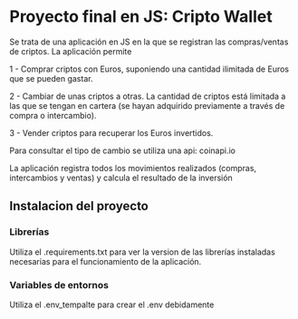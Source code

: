 # Proyecto final en JS: Cripto Wallet

Se trata de una aplicación en JS en la que se registran las compras/ventas de criptos. La aplicación permite 

1 - Comprar criptos con Euros, suponiendo una cantidad ilimitada de Euros que se pueden gastar.

2 - Cambiar de unas criptos a otras. La cantidad de criptos está limitada a las que se tengan en cartera (se hayan adquirido previamente a través de compra o intercambio).

3 - Vender criptos para recuperar los Euros invertidos.

Para consultar el tipo de cambio se utiliza una api: coinapi.io

La aplicación registra todos los movimientos realizados (compras, intercambios y ventas) y calcula el resultado de la inversión

## Instalacion del proyecto

### Librerías

Utiliza el .requirements.txt para ver la version de las librerías instaladas necesarias para el funcionamiento de la aplicación.

### Variables de entornos

Utiliza el .env_tempalte para crear el .env debidamente